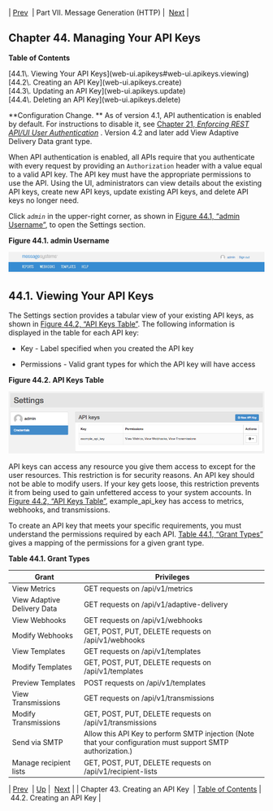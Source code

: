 | [Prev](create_apikey)  | Part VII. Message Generation (HTTP) |  [Next](web-ui.apikeys.create) |

## Chapter 44. Managing Your API Keys

**Table of Contents**

<dl class="toc">

<dt>[44.1\. Viewing Your API Keys](web-ui.apikeys#web-ui.apikeys.viewing)</dt>

<dt>[44.2\. Creating an API Key](web-ui.apikeys.create)</dt>

<dt>[44.3\. Updating an API Key](web-ui.apikeys.update)</dt>

<dt>[44.4\. Deleting an API Key](web-ui.apikeys.delete)</dt>

</dl>

<a class="indexterm" name="idp4330416"></a>

**Configuration Change. ** As of version 4.1, API authentication is enabled by default. For instructions to disable it, see [Chapter 21, *Enforcing REST API/UI User Authentication*](auth "Chapter 21. Enforcing REST API/UI User Authentication") . Version 4.2 and later add View Adaptive Delivery Data grant type.

When API authentication is enabled, all APIs require that you authenticate with every request by providing an `Authorization` header with a value equal to a valid API key. The API key must have the appropriate permissions to use the API. Using the UI, administrators can view details about the existing API keys, create new API keys, update existing API keys, and delete API keys no longer need.

Click *`admin`* in the upper-right corner, as shown in [Figure 44.1, “admin Username”](web-ui.apikeys#figure_username_icon "Figure 44.1. admin Username"), to open the Settings section.

<a name="figure_username_icon"></a>

**Figure 44.1. admin Username**

![admin Username](images/username_icon.png)

## 44.1. Viewing Your API Keys

The Settings section provides a tabular view of your existing API keys, as shown in [Figure 44.2, “API Keys Table”](web-ui.apikeys#figure_apikeys_list "Figure 44.2. API Keys Table"). The following information is displayed in the table for each API key:

*   Key - Label specified when you created the API key

*   Permissions - Valid grant types for which the API key will have access

<a name="figure_apikeys_list"></a>

**Figure 44.2. API Keys Table**

![API Keys Table](images/apikeys_list.png)

API keys can access any resource you give them access to except for the user resources. This restriction is for security reasons. An API key should not be able to modify users. If your key gets loose, this restriction prevents it from being used to gain unfettered access to your system accounts. In [Figure 44.2, “API Keys Table”](web-ui.apikeys#figure_apikeys_list "Figure 44.2. API Keys Table"), example_api_key has access to metrics, webhooks, and transmissions.

To create an API key that meets your specific requirements, you must understand the permissions required by each API. [Table 44.1, “Grant Types”](web-ui.apikeys#table_grant_types "Table 44.1. Grant Types") gives a mapping of the permissions for a given grant type.

<a name="table_grant_types"></a>

**Table 44.1. Grant Types**

| Grant | Privileges |
| --- | --- |
| View Metrics | GET requests on /api/v1/metrics |
| View Adaptive Delivery Data | GET requests on /api/v1/adaptive-delivery |
| View Webhooks | GET requests on /api/v1/webhooks |
| Modify Webhooks | GET, POST, PUT, DELETE requests on /api/v1/webhooks |
| View Templates | GET requests on /api/v1/templates |
| Modify Templates | GET, POST, PUT, DELETE requests on /api/v1/templates |
| Preview Templates | POST requests on /api/v1/templates |
| View Transmissions | GET requests on /api/v1/transmissions |
| Modify Transmissions | GET, POST, PUT, DELETE requests on /api/v1/transmissions |
| Send via SMTP | Allow this API Key to perform SMTP injection (Note that your configuration must support SMTP authorization.) |
| Manage recipient lists | GET, POST, PUT, DELETE requests on /api/v1/recipient-lists |

| [Prev](create_apikey)  | [Up](p.http_rest) |  [Next](web-ui.apikeys.create) |
| Chapter 43. Creating an API Key  | [Table of Contents](index) |  44.2. Creating an API Key |

